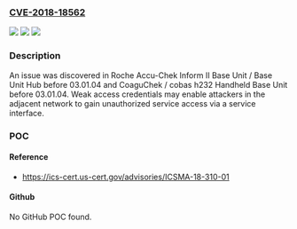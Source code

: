 ### [CVE-2018-18562](https://cve.mitre.org/cgi-bin/cvename.cgi?name=CVE-2018-18562)
![](https://img.shields.io/static/v1?label=Product&message=n%2Fa&color=blue)
![](https://img.shields.io/static/v1?label=Version&message=n%2Fa&color=blue)
![](https://img.shields.io/static/v1?label=Vulnerability&message=n%2Fa&color=brighgreen)

### Description

An issue was discovered in Roche Accu-Chek Inform II Base Unit / Base Unit Hub before 03.01.04 and CoaguChek / cobas h232 Handheld Base Unit before 03.01.04. Weak access credentials may enable attackers in the adjacent network to gain unauthorized service access via a service interface.

### POC

#### Reference
- https://ics-cert.us-cert.gov/advisories/ICSMA-18-310-01

#### Github
No GitHub POC found.

